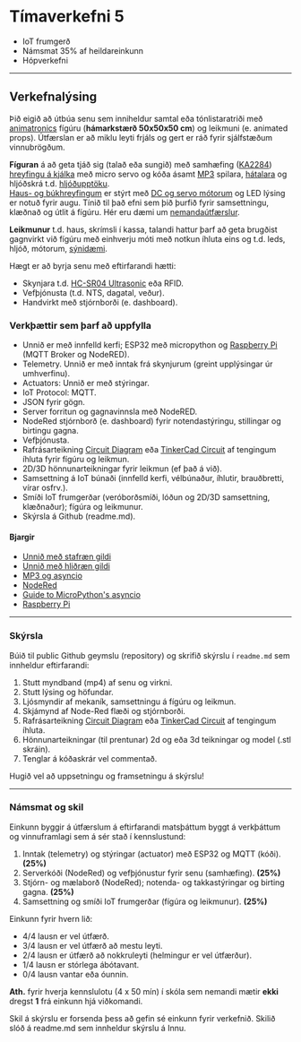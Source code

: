 # Tímaverkefni 5 

- IoT frumgerð 
- Námsmat 35% af heildareinkunn  
- Hópverkefni 
  
---

## Verkefnalýsing

Þið eigið að útbúa senu sem inniheldur samtal eða tónlistaratriði með [animatronics](https://github.com/VESM3/IOT/wiki/Mekatr%C3%B3nik#animatronics) fígúru (**hámarkstærð 50x50x50 cm**) og leikmuni (e. animated props). Útfærslan er að miklu leyti frjáls og gert er ráð fyrir sjálfstæðum vinnubrögðum. 

**Fíguran** á að geta tjáð sig (talað eða sungið) með samhæfing ([KA2284](https://protosupplies.com/product/ka2284-voltage-level-indicator-module/)) [hreyfingu á kjálka](http://buttonbanger.com/?page_id=137) með micro servo og kóða ásamt [MP3](https://www.dfrobot.com/product-1121.html) spilara, [hátalara](https://thepihut.com/products/stereo-enclosed-speaker-set-3w-4-ohm) og hljóðskrá t.d. [hljóðupptöku](https://www.audacityteam.org/). <br>[Haus- og búkhreyfingum](https://github.com/VESM3/IOT/wiki/Mekatr%C3%B3nik#h%C3%A9r-er-s%C3%BDnt-hvernig-h%C3%A6gt-er-a%C3%B0-vinna-me%C3%B0-pvc-r%C3%B6r-og-einn-m%C3%B3tor-til-a%C3%B0-gera-b%C3%BAk-hreyfingar) er stýrt með [DC og servo mótorum](https://github.com/VESM3/IOT/wiki/Mekatr%C3%B3nik) og LED lýsing er notuð fyrir augu. Tínið til það efni sem þið þurfið fyrir samsettningu, klæðnað og útlit á fígúru. Hér eru dæmi um [nemandaútfærslur](https://github.com/orgs/TskoliAnimatronics/repositories).

**Leikmunur** t.d. haus, skrímsli í kassa, talandi hattur þarf að geta brugðist gagnvirkt við fígúru með einhverju móti með notkun íhluta eins og t.d. leds, hljóð, mótorum, [sýnidæmi](https://hauntershangout.org/cat.php?cat=motor).

Hægt er að byrja senu með eftirfarandi hætti: 
- Skynjara t.d. [HC-SR04 Ultrasonic](https://lastminuteengineers.com/arduino-sr04-ultrasonic-sensor-tutorial/) eða RFID.
- Vefþjónusta (t.d. NTS, dagatal, veður).
- Handvirkt með stjórnborði (e. dashboard).


### Verkþættir sem þarf að uppfylla

- Unnið er með innfelld kerfi; ESP32 með micropython og [Raspberry Pi](https://github.com/VESM3/IOT/blob/main/Efni/h23_RPi_uppsetning.md#2-a%C3%B0-tengjast-raspberry-pi-me%C3%B0-ssh-%C3%BEarf-a%C3%B0-gera-fyrst) (MQTT Broker og NodeRED).
- Telemetry. Unnið er með inntak frá skynjurum (greint upplýsingar úr umhverfinu).
- Actuators: Unnið er með stýringar.
- IoT Protocol: MQTT. 
- JSON fyrir gögn.
- Server forritun og gagnavinnsla með NodeRED. 
- NodeRed stjórnborð (e. dashboard) fyrir notendastýringu, stillingar og birtingu gagna. 
- Vefþjónusta.
- Rafrásarteikning [Circuit Diagram](https://www.circuit-diagram.org/) eða [TinkerCad Circuit](https://www.tinkercad.com/circuits) af tengingum íhluta fyrir fígúru og leikmun.
- 2D/3D hönnunarteikningar fyrir leikmun (ef það á við).
- Samsettning á IoT búnaði (innfelld kerfi, vélbúnaður, íhlutir, brauðbretti, vírar osfrv.).
- Smíði IoT frumgerðar (veróborðsmíði, lóðun og 2D/3D samsettning, klæðnaður); fígúra og leikmunur.
- Skýrsla á Github (readme.md).

#### Bjargir

 - [Unnið með stafræn gildi](https://github.com/VESM2VT/ESP32/blob/main/kennsluefni/digital.md)
 - [Unnið með hliðræn gildi](https://github.com/VESM2VT/ESP32/blob/main/kennsluefni/analog.md)
 - [MP3 og asyncio](https://github.com/VESM3/IOT/blob/main/Efni/mp3_async.md)
 - [NodeRed](https://techexplorations.com/node-red/#:~:text=Node%20Red%20is%20very%20good,able%20to%20quickly%20create%20prototypes)
 - [Guide to MicroPython's asyncio](https://github.com/peterhinch/micropython-async/blob/master/v3/docs/TUTORIAL.md)
 - [Raspberry Pi](https://github.com/VESM3/IOT/blob/main/Efni/h23_RPi_uppsetning.md#2-a%C3%B0-tengjast-raspberry-pi-me%C3%B0-ssh-%C3%BEarf-a%C3%B0-gera-fyrst)

---

### Skýrsla 
Búið til public Github geymslu (repository) og skrifið skýrslu í `readme.md` sem innheldur eftirfarandi: 

1. Stutt myndband (mp4) af senu og virkni. 
1. Stutt lýsing og höfundar.
1. Ljósmyndir af mekaník, samsettningu á fígúru og leikmun.
1. Skjámynd af Node-Red flæði og stjórnborði.
1. Rafrásarteikning [Circuit Diagram](https://www.circuit-diagram.org/) eða [TinkerCad Circuit](https://www.tinkercad.com/circuits) af tengingum íhluta.
1. Hönnunarteikningar (til prentunar) 2d og eða 3d teikningar og model (.stl skráin).
1. Tenglar á kóðaskrár vel commentað.

Hugið vel að uppsetningu og framsetningu á skýrslu! 

--- 

### Námsmat og skil

Einkunn byggir á útfærslum á eftirfarandi matsþáttum byggt á verkþáttum og vinnuframlagi sem á sér stað í kennslustund:

1. Inntak (telemetry) og stýringar (actuator) með ESP32 og MQTT (kóði). **(25%)**
1. Serverkóði (NodeRed) og vefþjónustur fyrir senu (samhæfing). **(25%)**
1. Stjórn- og mælaborð (NodeRed); notenda- og takkastýringar og birting gagna. **(25%)**
1. Samsettning og smíði IoT frumgerðar (fígúra og leikmunur). **(25%)**

Einkunn fyrir hvern lið: 
- 4/4 lausn er vel útfærð.
- 3/4 lausn er vel útfærð að mestu leyti.
- 2/4 lausn er útfærð að nokkruleyti (helmingur er vel útfærður).
- 1/4 lausn er stórlega ábótavant.
- 0/4 lausn vantar eða óunnin.

**Ath.** fyrir hverja kennslulotu (4 x 50 mín) í skóla sem nemandi mætir **ekki** dregst **1** frá einkunn hjá viðkomandi. 

Skil á skýrslu er forsenda þess að gefin sé einkunn fyrir verkefnið. Skilið slóð á readme.md sem innheldur skýrslu á Innu. 


<!--
### Dæmi um verkaskiptingu
- Fígúra
    - Búkur 
        1. samsettning og hreyfing á búk með DC mótor 
        1. úlnliður og olnbogi með servos.
        1. forritun á búkhreyfingu
    - Haus 
        1. LED í augu.
        1. Hreyfing á kjálka (nota servo tester og kóða).
        1. Hljóðvinnsla (tal, öskur eða söngur).
        1. Forritun munnhreyfingar útfrá hljóðskrá.
- Samsettning haus og búkur
   1. Fígúra 1-3 axis gimbal hreyfing á háls með haus.
   1. Útlit og klæðnaður
- Leikmunur 
- Kvekja (trigger) skynjari
- NodeRed 
   1. Forritun á senu (allt kemur saman) í NodeRed.
   1. Vefþjónusta
   1. Stjórnborð (e. dashboard) með Node-Red.
- Gera skýrslu.
-->
